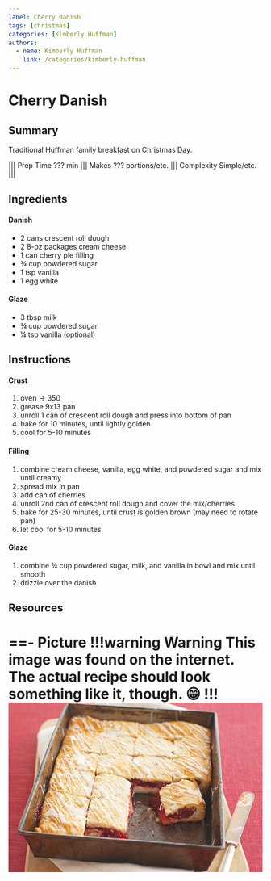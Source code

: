```yaml
---
label: Cherry danish
tags: [christmas]
categories: [Kimberly Huffman]
authors:
  - name: Kimberly Huffman
    link: /categories/kimberly-huffman
---
```


# Cherry Danish
## Summary
Traditional Huffman family breakfast on Christmas Day.

||| Prep Time
??? min
||| Makes
??? portions/etc.
||| Complexity
Simple/etc.
|||

## Ingredients
#### Danish
- 2 cans crescent roll dough
- 2 8-oz packages cream cheese
- 1 can cherry pie filling
- ¾ cup powdered sugar
- 1 tsp vanilla
- 1 egg white

#### Glaze
- 3 tbsp milk
- ¾ cup powdered sugar
- ¼ tsp vanilla (optional)

## Instructions
#### Crust
1. oven -> 350
2. grease 9x13 pan
3. unroll 1 can of crescent roll dough and press into bottom of pan
4. bake for 10 minutes, until lightly golden
5. cool for 5-10 minutes

#### Filling
1. combine cream cheese, vanilla, egg white, and powdered sugar and mix until creamy
2. spread mix in pan
3. add can of cherries
4. unroll 2nd can of crescent roll dough and cover the mix/cherries
5. bake for 25-30 minutes, until crust is golden brown (may need to rotate pan)
6. let cool for 5-10 minutes

#### Glaze
1. combine ¾ cup powdered sugar, milk, and vanilla in bowl and mix until smooth
2. drizzle over the danish

## Resources
==- Picture
!!!warning Warning
This image was found on the internet. The actual recipe should look something like it, though. 😁
!!!
![](/static/banners/tmp/cherry-danish.jpg)
===
